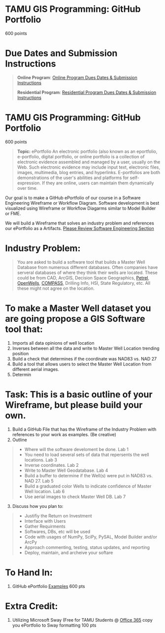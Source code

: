 # TAMU GIS Programming: GitHub Portfolio 
600 points

# Due Dates and Submission Instructions
> **Online Program**: [Online Program Dues Dates & Submission Instructions](https://github.tamu.edu/TAMU-GEOG-676-GIS-Programming/Online/blob/master/submissions/08.md)
>
> **Residential Program**: [Residential Program Dues Dates & Submission Instructions](https://github.tamu.edu/TAMU-GEOG-676-GIS-Programming/Residential/blob/master/submissions/08.md)

# TAMU GIS Programming: GitHub Portfolio 
600 points
>
>**Topic:** ePortfolio
> An electronic portfolio (also known as an eportfolio, e-portfolio, digital portfolio, or online portfolio is a collection of electronic evidence assembled and managed by a user, usually on the Web. Such electronic evidence may include input text, electronic files, images, multimedia, blog entries, and hyperlinks. E-portfolios are both demonstrations of the user's abilities and platforms for self-expression. If they are online, users can maintain them dynamically over time.

Our goal is to make a GitHub ePortfolio of our course in a Software Engineering Wireframe or Workflow Diagram.  Software development is best visualized using Wireframe or Workflow Diagarms similar to Model Builder or FME. 

We will build a Wireframe that solves an industry problem and references our ePortfolio as a Artifacts.  [Please Review Software Engineering Section](https://github.tamu.edu/TAMU-GEOG-676-GIS-Programming/Content/blob/master/modules/04__1.md)

# **Industry Problem:** 
>
> You are asked to build a software tool that builds a Master Well Database from numerous different databases.  Often companies have serveral databases of where they think their wells are located.  These could be from CAD, ArcGIS, Decision Space Geographics, [Petrel](https://www.software.slb.com/products/petrel), [OpenWells](https://www.landmark.solutions/OpenWells), [COMPASS](https://www.landmark.solutions/COMPASS-Directional-Well-Path-Planning), Drilling Info, HSI, State Regulatory, etc.  All these might not agree on the location.  

# To make a Master Well dataset you are going propose a GIS Software tool that:
1. Imports all data opinions of well location
2. Inverses between all the data and write to Master Well Location trending position
3. Build a check that determines if the coordinate was NAD83 vs. NAD 27
4. Build a tool that allows users to select the Master Well Location from different aerial images.
5. Determin

# **Task:**  This is a basic outline of your Wireframe, but please build your own.
1. Build a GitHub File that has the Wireframe of the Industry Problem with references to your work as examples. (Be creative)
2. Outline
> - Where will the software develoment be done.  Lab 1
> - You need to load several sets of data that repersents the well locations. Lab 3
> - Inverse coordinates. Lab 2
> - Write to Master Well Geodatabase. Lab 4
> - Build a buffer to determine if the Well(s) were put in NAD83 vs. NAD 27. Lab 5
> - Build a graduated color Wells to indicate confidence of Master Well location. Lab 6
> - Use aerial images to check Master Well DB. Lab 7
3. Discuss how you plan to:
> - Justifiy the Return on Investment
> - Interface with Users
> - Gather Requirments
> - Softwares, DBs, etc will be used
> - Code with usages of NumPy, SciPy, PySAL, Model Builder and/or ArcPy
> - Approach commenting, testing, status updates, and reporting
> - Deploy, maintain, and archeive your softare


# **To Hand In:**
1. GitHub ePortfolio  [Examples](http://wp.auburn.edu/writing/eportfolio-project/eportfolio-examples/) 600 pts

# **Extra Credit:**
1. Utilizing Microsoft Sway (Free for TAMU Students @ [Office 365](https://gateway.tamu.edu/office365/) copy you ePortfolio to Sway formatting 100 pts
